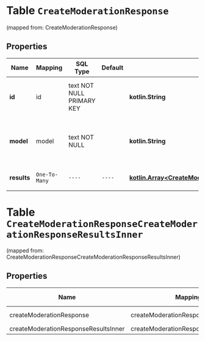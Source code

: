 
# Table `CreateModerationResponse`
(mapped from: CreateModerationResponse)

## Properties
Name | Mapping | SQL Type | Default | Type | Description | Notes
---- | ------- | -------- | ------- | ---- | ----------- | -----
**id** | id | text NOT NULL PRIMARY KEY |  | **kotlin.String** | The unique identifier for the moderation request. | 
**model** | model | text NOT NULL |  | **kotlin.String** | The model used to generate the moderation results. | 
**results** | `One-To-Many` | `----` | `----`  | [**kotlin.Array&lt;CreateModerationResponseResultsInner&gt;**](CreateModerationResponseResultsInner.md) | A list of moderation objects. | 




# **Table `CreateModerationResponseCreateModerationResponseResultsInner`**
(mapped from: CreateModerationResponseCreateModerationResponseResultsInner)

## Properties
Name | Mapping | SQL Type | Default | Type | Description | Notes
---- | ------- | -------- | ------- | ---- | ----------- | -----
createModerationResponse | createModerationResponse | long | | kotlin.Long | Primary Key | *one*
createModerationResponseResultsInner | createModerationResponseResultsInner | long | | kotlin.Long | Foreign Key | *many*




